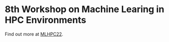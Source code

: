 # 8th Workshop on Machine Learing in HPC Environments

Find out more at [MLHPC22](http://ornlcda.github.io/MLHPC22/index.html).
